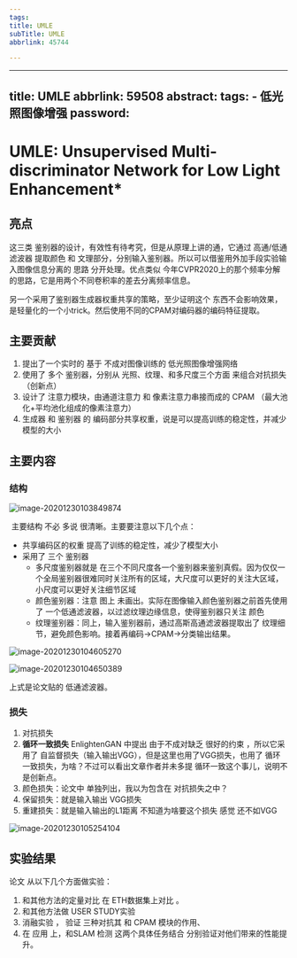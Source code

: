 ```yaml
---
tags:
title: UMLE
subTitle: UMLE
abbrlink: 45744

---
```

---
title: UMLE
abbrlink: 59508
abstract:
tags:
	- 低光照图像增强
password:
---


<!--more-->

# UMLE: Unsupervised Multi-discriminator Network for Low Light Enhancement*

## 亮点

这三类 鉴别器的设计，有效性有待考究，但是从原理上讲的通，它通过  高通/低通滤波器  提取颜色 和 文理部分，分别输入鉴别器。所以可以借鉴用外加手段实验输入图像信息分离的 思路 分开处理。优点类似 今年CVPR2020上的那个频率分解的思路，它是用两个不同卷积率的差去分离频率信息。

另一个采用了鉴别器生成器权重共享的策略，至少证明这个 东西不会影响效果，是轻量化的一个小trick。然后使用不同的CPAM对编码器的编码特征提取。



## 主要贡献

1. 提出了一个实时的 基于 不成对图像训练的 低光照图像增强网络
2. 使用了 多个 鉴别器，分别从 光照、纹理、和多尺度三个方面 来组合对抗损失  （创新点）
3. 设计了 注意力模块，由通道注意力 和 像素注意力串接而成的 CPAM （最大池化+平均池化组成的像素注意力）
4. 生成器 和 鉴别器 的 编码部分共享权重，说是可以提高训练的稳定性，并减少模型的大小



## 主要内容

### 结构

![image-20201230103849874](https://cdn.jsdelivr.net/gh/changruowang/cloudimg/img/20210508211942.png)

​	主要结构 不必 多说 很清晰。主要要注意以下几个点：

* 共享编码区的权重  提高了训练的稳定性，减少了模型大小
* 采用了 三个 鉴别器
    * 多尺度鉴别器就是 在三个不同尺度各一个鉴别器来鉴别真假。因为仅仅一个全局鉴别器很难同时关注所有的区域，大尺度可以更好的关注大区域，小尺度可以更好关注细节区域
    * 颜色鉴别器：注意 图上 未画出。实际在图像输入颜色鉴别器之前首先使用了 一个低通滤波器，以过滤纹理边缘信息，使得鉴别器只关注  颜色
    * 纹理鉴别器：同上，输入鉴别器前，通过高斯高通滤波器提取出了 纹理细节，避免颜色影响。接着再编码->CPAM->分类输出结果。

![image-20201230104605270](https://cdn.jsdelivr.net/gh/changruowang/cloudimg/img/20210508211948.png)

![image-20201230104650389](https://cdn.jsdelivr.net/gh/changruowang/cloudimg/img/20210508211954.png)

上式是论文贴的 低通滤波器。

### 损失

1. 对抗损失
2. **循环一致损失**   EnlightenGAN 中提出 由于不成对缺乏 很好的约束 ，所以它采用了 自监督损失（输入输出VGG），但是这里也用了VGG损失，也用了 循环一致损失，为啥？不过可以看出文章作者并未多提 循环一致这个事儿，说明不是创新点。
3. 颜色损失：论文中 单独列出，我以为包含在 对抗损失之中？
4. 保留损失：就是输入输出 VGG损失
5. 重建损失：就是输入输出的L1距离  不知道为啥要这个损失 感觉 还不如VGG

![image-20201230105254104](https://cdn.jsdelivr.net/gh/changruowang/cloudimg/img/20210508211958.png)



## 实验结果

论文 从以下几个方面做实验：

1. 和其他方法的定量对比  在 ETH数据集上对比 。
2. 和其他方法做  USER STUDY实验
3. 消融实验 ， 验证  三种对抗其 和 CPAM 模块的作用、
4. 在 应用 上，和SLAM  检测 这两个具体任务结合 分别验证对他们带来的性能提升。
